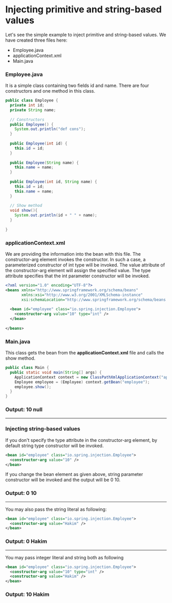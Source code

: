 # Injecting primitive and string-based values
Let's see the simple example to inject primitive and string-based values. We have created three files here:

- Employee.java
- applicationContext.xml
- Main.java

### Employee.java
It is a simple class containing two fields id and name. There are four constructors and one method in this class.

```java
public class Employee {  
  private int id;  
  private String name;  
  
  // Constructors
  public Employee() {
    System.out.println("def cons");
  }  
  
  public Employee(int id) {
    this.id = id;
  }  
  
  public Employee(String name) {  
    this.name = name;
  }  
  
  public Employee(int id, String name) {  
    this.id = id;  
    this.name = name;  
  }  
  
  // Show method
  void show(){  
    System.out.println(id + " " + name);  
  }  
  
}  
```

### applicationContext.xml
We are providing the information into the bean with this file. The constructor-arg element invokes the constructor. In such a case, a parameterized constructor of int type will be invoked. The value attribute of the constructor-arg element will assign the specified value. The type attribute specifies that the int parameter constructor will be invoked.

```xml
<?xml version="1.0" encoding="UTF-8"?>  
<beans xmlns="http://www.springframework.org/schema/beans"
       xmlns:xsi="http://www.w3.org/2001/XMLSchema-instance"
       xsi:schemaLocation="http://www.springframework.org/schema/beans http://www.springframework.org/schema/beans/spring-beans.xsd">
  
  <bean id="employee" class="io.spring.injection.Employee">  
    <constructor-arg value="10" type="int" /> 
  </bean>  
  
</beans>  
```

### Main.java
This class gets the bean from the **applicationContext.xml** file and calls the show method.

```java
public class Main {  
  public static void main(String[] args) {  
    ApplicationContext context = new ClassPathXmlApplicationContext("applicationContext.xml");
    Employee employee = (Employee) context.getBean("employee");
    employee.show();
  }  
}  
```
### Output: 10 null

---

### Injecting string-based values
If you don't specify the type attribute in the constructor-arg element, by default string type constructor will be invoked.

```xml
<bean id="employee" class="io.spring.injection.Employee">  
  <constructor-arg value="10" />
</bean>  
```
If you change the bean element as given above, string parameter constructor will be invoked and the output will be 0 10.

### Output: 0 10

---

You may also pass the string literal as following:

```xml
<bean id="employee" class="io.spring.injection.Employee">  
  <constructor-arg value="Hakim" />
</bean>  
```
### Output: 0 Hakim

---

You may pass integer literal and string both as following

```xml
<bean id="employee" class="io.spring.injection.Employee">  
  <constructor-arg value="10" type="int" />  
  <constructor-arg value="Hakim" />  
</bean>  
```
### Output: 10 Hakim

